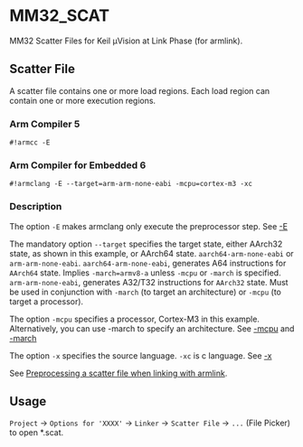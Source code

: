 # MM32_SCAT

MM32 Scatter Files for Keil µVision at Link Phase (for armlink).

## Scatter File

A scatter file contains one or more load regions. Each load region can contain one or more execution regions.

### Arm Compiler 5

```scat
#!armcc -E
```

### Arm Compiler for Embedded 6

```scat
#!armclang -E --target=arm-arm-none-eabi -mcpu=cortex-m3 -xc
```

### Description

The option `-E` makes armclang only execute the preprocessor step. See [-E](https://developer.arm.com/documentation/101754/0617/armclang-Reference/armclang-Command-line-Options/-E)

The mandatory option `--target` specifies the target state, either AArch32 state, as shown in this example, or AArch64 state. `aarch64-arm-none-eabi` or `arm-arm-none-eabi`. `aarch64-arm-none-eabi`, generates A64 instructions for `AArch64` state. Implies `-march=armv8-a` unless `-mcpu` or `-march` is specified. `arm-arm-none-eabi`, generates A32/T32 instructions for `AArch32` state. Must be used in conjunction with `-march` (to target an architecture) or `-mcpu` (to target a processor).

The option `-mcpu` specifies a processor, Cortex-M3 in this example. Alternatively, you can use -march to specify an architecture. See [-mcpu](https://developer.arm.com/documentation/101754/0617/armclang-Reference/armclang-Command-line-Options/-mcpu) and [-march](https://developer.arm.com/documentation/101754/0617/armclang-Reference/armclang-Command-line-Options/-march)

The option `-x` specifies the source language. `-xc` is c language. See [-x](https://developer.arm.com/documentation/101754/0617/armclang-Reference/armclang-Command-line-Options/-x--armclang-)

See [Preprocessing a scatter file when linking with armlink](https://developer.arm.com/documentation/100068/0617/Migrating-from-armcc-to-armclang/Preprocessing-a-scatter-file-when-linking-with-armlink).

## Usage

`Project` -> `Options for 'XXXX'` -> `Linker` -> `Scatter File` -> `...` (File Picker) to open *.scat.